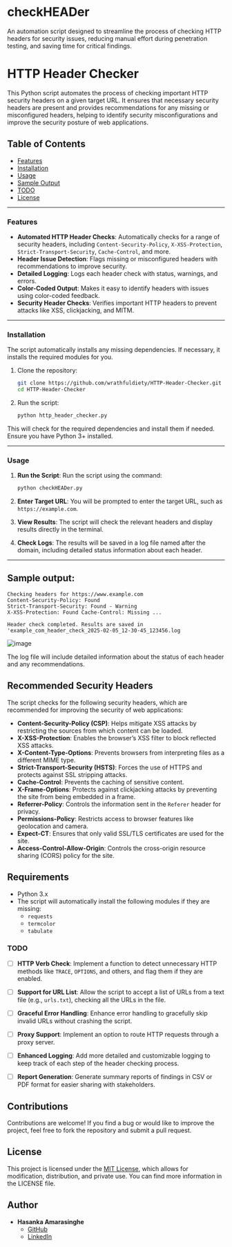 # checkHEADer
An automation script designed to streamline the process of checking HTTP headers for security issues, reducing manual effort during penetration testing, and saving time for critical findings.


# HTTP Header Checker

This Python script automates the process of checking important HTTP security headers on a given target URL. It ensures that necessary security headers are present and provides recommendations for any missing or misconfigured headers, helping to identify security misconfigurations and improve the security posture of web applications.

## Table of Contents

- [Features](#features)
- [Installation](#installation)
- [Usage](#usage)
- [Sample Output](#sample-output)
- [TODO](#todo)
- [License](#license)

---

### Features

- **Automated HTTP Header Checks**: Automatically checks for a range of security headers, including `Content-Security-Policy`, `X-XSS-Protection`, `Strict-Transport-Security`, `Cache-Control`, and more.
- **Header Issue Detection**: Flags missing or misconfigured headers with recommendations to improve security.
- **Detailed Logging**: Logs each header check with status, warnings, and errors.
- **Color-Coded Output**: Makes it easy to identify headers with issues using color-coded feedback.
- **Security Header Checks**: Verifies important HTTP headers to prevent attacks like XSS, clickjacking, and MITM.

---

### Installation

The script automatically installs any missing dependencies. If necessary, it installs the required modules for you.

1. Clone the repository:
    ```bash
    git clone https://github.com/wrathfuldiety/HTTP-Header-Checker.git
    cd HTTP-Header-Checker
    ```

2. Run the script:
    ```bash
    python http_header_checker.py
    ```

This will check for the required dependencies and install them if needed. Ensure you have Python 3+ installed.

---

### Usage

1. **Run the Script**: Run the script using the command:
    ```bash
    python checkHEADer.py
    ```

2. **Enter Target URL**: You will be prompted to enter the target URL, such as `https://example.com`.

3. **View Results**: The script will check the relevant headers and display results directly in the terminal.

4. **Check Logs**: The results will be saved in a log file named after the domain, including detailed status information about each header.

---

## Sample output:

```
Checking headers for https://www.example.com
Content-Security-Policy: Found
Strict-Transport-Security: Found - Warning
X-XSS-Protection: Found Cache-Control: Missing ...

Header check completed. Results are saved in 'example_com_header_check_2025-02-05_12-30-45_123456.log
```

![image](https://github.com/user-attachments/assets/ebbdcd72-2a10-4d68-9601-5e63f1890605)


The log file will include detailed information about the status of each header and any recommendations.

## Recommended Security Headers

The script checks for the following security headers, which are recommended for improving the security of web applications:

- **Content-Security-Policy (CSP)**: Helps mitigate XSS attacks by restricting the sources from which content can be loaded.
- **X-XSS-Protection**: Enables the browser’s XSS filter to block reflected XSS attacks.
- **X-Content-Type-Options**: Prevents browsers from interpreting files as a different MIME type.
- **Strict-Transport-Security (HSTS)**: Forces the use of HTTPS and protects against SSL stripping attacks.
- **Cache-Control**: Prevents the caching of sensitive content.
- **X-Frame-Options**: Protects against clickjacking attacks by preventing the site from being embedded in a frame.
- **Referrer-Policy**: Controls the information sent in the `Referer` header for privacy.
- **Permissions-Policy**: Restricts access to browser features like geolocation and camera.
- **Expect-CT**: Ensures that only valid SSL/TLS certificates are used for the site.
- **Access-Control-Allow-Origin**: Controls the cross-origin resource sharing (CORS) policy for the site.

## Requirements

- Python 3.x
- The script will automatically install the following modules if they are missing:
  - `requests`
  - `termcolor`
  - `tabulate`


### TODO

- [ ] **HTTP Verb Check**: Implement a function to detect unnecessary HTTP methods like `TRACE`, `OPTIONS`, and others, and flag them if they are enabled.
- [ ] **Support for URL List**: Allow the script to accept a list of URLs from a text file (e.g., `urls.txt`), checking all the URLs in the file.
- [ ] **Graceful Error Handling**: Enhance error handling to gracefully skip invalid URLs without crashing the script.
- [ ] **Proxy Support**: Implement an option to route HTTP requests through a proxy server.
- [ ] **Enhanced Logging**: Add more detailed and customizable logging to keep track of each step of the header checking process.
- [ ] **Report Generation**: Generate summary reports of findings in CSV or PDF format for easier sharing with stakeholders.


## Contributions

Contributions are welcome! If you find a bug or would like to improve the project, feel free to fork the repository and submit a pull request.

## License

This project is licensed under the [MIT License](LICENSE), which allows for modification, distribution, and private use. You can find more information in the LICENSE file.

## Author

- **Hasanka Amarasinghe**  
  - [GitHub](https://github.com/wrathfuldiety)
  - [LinkedIn](https://linkedin.com/in/hasanka-amarasinghe)


